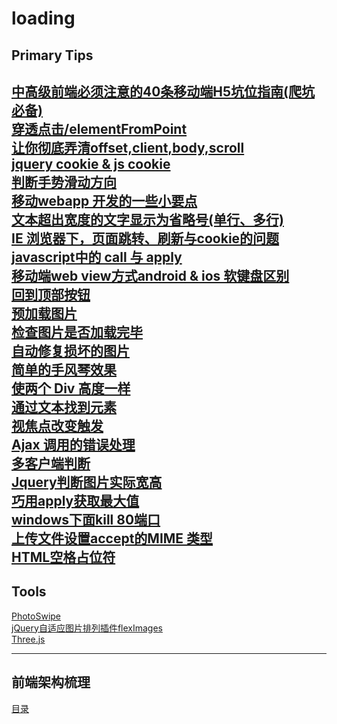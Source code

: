 # loading
Primary Tips
---
<a href="https://github.com/Tronside/Tech-loading/issues/25" >中高级前端必须注意的40条移动端H5坑位指南(爬坑必备) </a><br>
<a href="https://github.com/Tronside/Tech-loading/issues/1" > 穿透点击/elementFromPoint </a><br>
<a href="https://github.com/Tronside/Tech-loading/issues/4" >让你彻底弄清offset,client,body,scroll</a><br>
<a href="https://github.com/Tronside/Tech-loading/issues/5" > jquery cookie & js cookie </a><br>
<a href="https://github.com/Tronside/Tech-loading/issues/6">判断手势滑动方向</a><br>
<a href="https://github.com/Tronside/Tech-loading/issues/7">移动webapp 开发的一些小要点</a><br>
<a href="https://github.com/Tronside/Tech-loading/issues/8">文本超出宽度的文字显示为省略号(单行、多行)</a><br>
<a href="https://github.com/Tronside/Tech-loading/issues/9">IE 浏览器下，页面跳转、刷新与cookie的问题</a><br>
<a href="https://github.com/Tronside/Tech-loading/issues/10">javascript中的 call 与 apply</a><br>
<a href="https://github.com/Tronside/Tech-loading/issues/11">移动端web view方式android & ios 软键盘区别</a><br>
<a href="https://github.com/Tronside/Tech-loading/issues/12">回到顶部按钮</a><br>
<a href="https://github.com/Tronside/Tech-loading/issues/13">预加载图片</a><br>
<a href="https://github.com/Tronside/Tech-loading/issues/14">检查图片是否加载完毕</a><br>
<a href="https://github.com/Tronside/Tech-loading/issues/15">自动修复损坏的图片</a><br>
<a href="https://github.com/Tronside/Tech-loading/issues/16">简单的手风琴效果</a><br>
<a href="https://github.com/Tronside/Tech-loading/issues/17">使两个 Div 高度一样</a><br>
<a href="https://github.com/Tronside/Tech-loading/issues/18">通过文本找到元素</a><br>
<a href="https://github.com/Tronside/Tech-loading/issues/19">视焦点改变触发</a><br>
<a href="https://github.com/Tronside/Tech-loading/issues/20">Ajax 调用的错误处理</a><br>
<a href="https://github.com/Tronside/Tech-loading/issues/21">多客户端判断</a><br>
<a href="https://github.com/Tronside/Tech-loading/issues/22">Jquery判断图片实际宽高</a><br>
<a href="https://github.com/Tronside/Tech-loading/issues/23">巧用apply获取最大值</a><br>
<a href="https://github.com/Tronside/Tech-loading/issues/24">windows下面kill 80端口</a><br>
<a href="https://github.com/Tronside/Tech-loading/issues/27">上传文件设置accept的MIME 类型</a><br>
<a href="https://github.com/Tronside/Tech-loading/issues/28">HTML空格占位符</a>
---

## Tools

[PhotoSwipe](http://photoswipe.com/ "PhotoSwipe")<br>
[jQuery自适应图片排列插件flexImages](http://plugins.jquery.com/flex-images/ "flexImages")<br>
[Three.js](http://www.webgl3d.cn/Three.js)

---

## 前端架构梳理

<a href="https://github.com/Tronside/Tech-loading/issues/26">目录</a>

